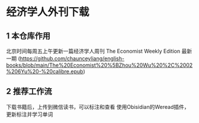 # 经济学人外刊下载
## 1 本仓库作用
北京时间每周五上午更新一篇经济学人周刊 The Economist Weekly Edition
最新一期 (https://github.com/chaunceyliang/english-books/blob/main/The%20Economist%20%5BZhou%20Wu%20%2C%2002%206Yu%20-%20calibre.epub)
## 2 推荐工作流
下载书籍后，上传到微信读书，可以标注和查看
使用Obisidian的Weread插件，更新标注并学习单词
